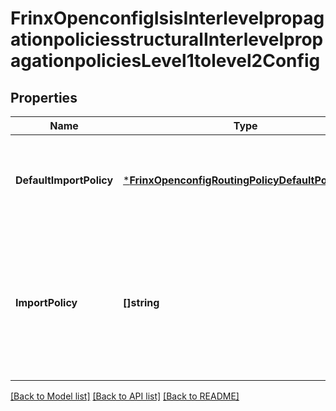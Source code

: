 # FrinxOpenconfigIsisInterlevelpropagationpoliciesstructuralInterlevelpropagationpoliciesLevel1tolevel2Config

## Properties
Name | Type | Description | Notes
------------ | ------------- | ------------- | -------------
**DefaultImportPolicy** | [***FrinxOpenconfigRoutingPolicyDefaultPolicyType**](frinx.openconfig.routing.policy.DefaultPolicyType.md) | Optional[explicitly set a default policy if no policy definition in the import policy chain is satisfied.] REF:Optional.empty | [optional] [default to null]
**ImportPolicy** | **[]string** | Optional[list of policy names in sequence to be applied on receiving a routing update in the current context, e.g., for the current peer group, neighbor, address family, etc.] REF:Optional.empty | [optional] [default to null]

[[Back to Model list]](../README.md#documentation-for-models) [[Back to API list]](../README.md#documentation-for-api-endpoints) [[Back to README]](../README.md)


